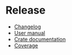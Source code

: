 # Release

* [Changelog](CHANGELOG.md)
* [User manual](user-manual/)
* [Crate documentation](user-manual/rustdoc/veecle_os/)
* [Coverage](coverage/)
